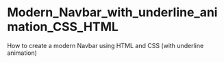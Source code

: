# Modern_Navbar_with_underline_animation_CSS_HTML
How to create a modern Navbar using HTML and CSS (with underline animation)
